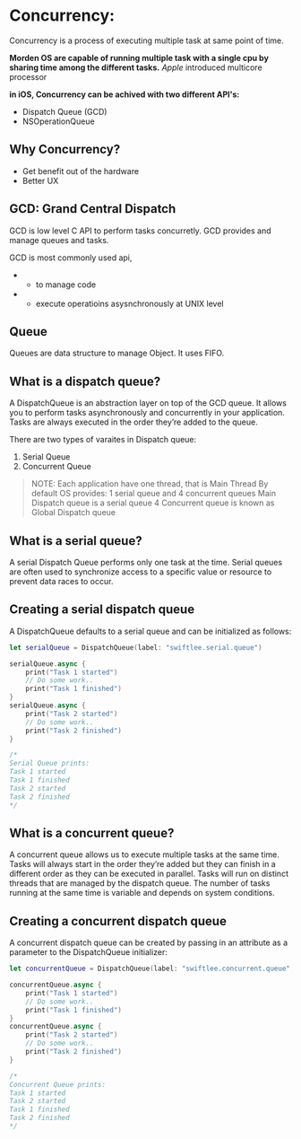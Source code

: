 # Concurrency:
Concurrency is a process of executing multiple task at same point of time.

**Morden OS are capable of running multiple task with a single cpu by sharing time among the different tasks.**
_Apple_ introduced multicore processor

**in iOS, Concurrency can be achived with two different API's:**
* Dispatch Queue (GCD)
* NSOperationQueue

## Why Concurrency?
* Get benefit out of the hardware
* Better UX

## GCD: Grand Central Dispatch
GCD is low level C API to perform tasks concurretly.
GCD provides and manage queues and tasks.

GCD is most commonly used api, 
*   - to manage code
*   - execute operatioins asysnchronously at UNIX level


## Queue
Queues are data structure to manage Object. It uses FIFO.


## What is a dispatch queue?
A DispatchQueue is an abstraction layer on top of the GCD queue.
It allows you to perform tasks asynchronously and concurrently in your application. 
Tasks are always executed in the order they’re added to the queue.

There are two types of varaites in Dispatch queue:
1. Serial Queue
2. Concurrent Queue

>
> NOTE: Each application have one thread, that is Main Thread
>       By default OS provides:  1 serial queue and 4 concurrent queues
>       Main Dispatch queue is a serial queue
>       4 Concurrent queue is known as Global Dispatch queue

## What is a serial queue?
A serial Dispatch Queue performs only one task at the time. Serial queues are often used to synchronize access to a specific value or resource to prevent data races to occur.

## Creating a serial dispatch queue
A DispatchQueue defaults to a serial queue and can be initialized as follows:

```swift
let serialQueue = DispatchQueue(label: "swiftlee.serial.queue")

serialQueue.async {
    print("Task 1 started")
    // Do some work..
    print("Task 1 finished")
}
serialQueue.async {
    print("Task 2 started")
    // Do some work..
    print("Task 2 finished")
}

/*
Serial Queue prints:
Task 1 started
Task 1 finished
Task 2 started
Task 2 finished
*/
```

## What is a concurrent queue?
A concurrent queue allows us to execute multiple tasks at the same time. Tasks will always start in the order they’re added but they can finish in a different order as they can be executed in parallel. Tasks will run on distinct threads that are managed by the dispatch queue. The number of tasks running at the same time is variable and depends on system conditions.

## Creating a concurrent dispatch queue
A concurrent dispatch queue can be created by passing in an attribute as a parameter to the DispatchQueue initializer:

```swift
let concurrentQueue = DispatchQueue(label: "swiftlee.concurrent.queue", attributes: .concurrent)

concurrentQueue.async {
    print("Task 1 started")
    // Do some work..
    print("Task 1 finished")
}
concurrentQueue.async {
    print("Task 2 started")
    // Do some work..
    print("Task 2 finished")
}

/*
Concurrent Queue prints:
Task 1 started
Task 2 started
Task 1 finished
Task 2 finished
*/
```
